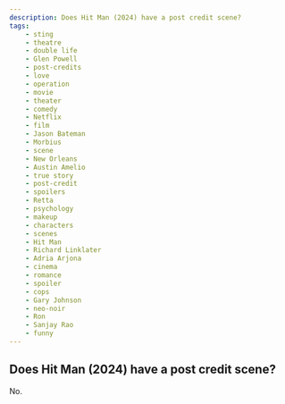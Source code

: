 ```yaml
---
description: Does Hit Man (2024) have a post credit scene?
tags: 
    - sting
    - theatre
    - double life
    - Glen Powell
    - post-credits
    - love
    - operation
    - movie
    - theater
    - comedy
    - Netflix
    - film
    - Jason Bateman
    - Morbius
    - scene
    - New Orleans
    - Austin Amelio
    - true story
    - post-credit
    - spoilers
    - Retta
    - psychology
    - makeup
    - characters
    - scenes
    - Hit Man
    - Richard Linklater
    - Adria Arjona
    - cinema
    - romance
    - spoiler
    - cops
    - Gary Johnson
    - neo-noir
    - Ron
    - Sanjay Rao
    - funny
---
```


## Does Hit Man (2024) have a post credit scene?

No.
